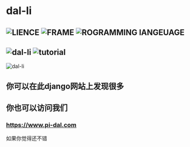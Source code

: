 # dal-li
![LIENCE](https://img.shields.io/badge/LICENSE-MIT-yellowgreen.svg)
![FRAME](https://img.shields.io/badge/FRAME-Django-green.svg)
![ROGRAMMING lANGEUAGE](https://img.shields.io/badge/PROGRAMMING%20lANGEUAGE-Python-yellow.svg)
--------------
![dal-li](https://timgsa.baidu.com/timg?image&quality=80&size=b9999_10000&sec=1580219881397&di=cd2031949ec4b75907b836d27ce62348&imgtype=0&src=http%3A%2F%2Fn.sinaimg.cn%2Ftranslate%2Fw1280h720%2F20171204%2Fqa_i-fypikwt6342432.jpg "dal-li")
![tutorial](https://s1.ax1x.com/2020/03/25/8vNp9I.png "tutorial")
---------------
![dal-li](https://s1.ax1x.com/2020/04/25/JsKjfA.jpg)
## 你可以在此django网站上发现很多
你也可以访问我们
---------------
### https://www.pi-dal.com
如果你觉得还不错

